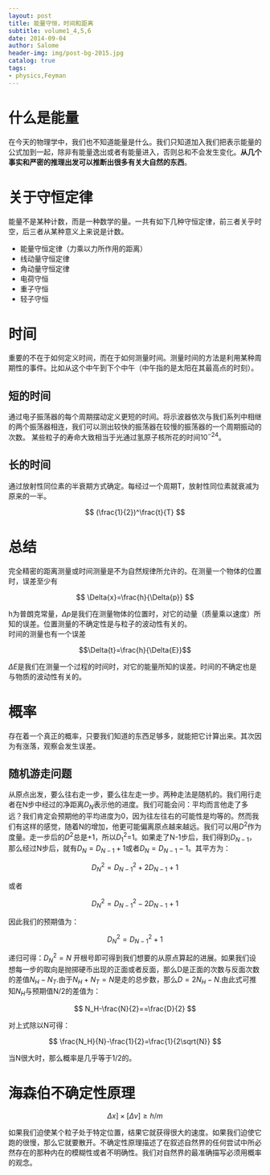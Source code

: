 ```yaml
---
layout: post
title: 能量守恒，时间和距离
subtitle: volume1_4,5,6
date: 2014-09-04
author: Salome
header-img: img/post-bg-2015.jpg
catalog: true
tags:
- physics,Feyman
---
```


# 什么是能量
在今天的物理学中，我们也不知道能量是什么。我们只知道加入我们把表示能量的公式加到一起，除非有能量逸出或者有能量进入，否则总和不会发生变化。**从几个事实和严密的推理出发可以推断出很多有关大自然的东西**。  

# 关于守恒定律
能量不是某种计数，而是一种数学的量。一共有如下几种守恒定律，前三者关乎时空，后三者从某种意义上来说是计数。  
- 能量守恒定律（力乘以力所作用的距离）
- 线动量守恒定律
- 角动量守恒定律
- 电荷守恒
- 重子守恒
- 轻子守恒

# 时间
重要的不在于如何定义时间，而在于如何测量时间。测量时间的方法是利用某种周期性的事件。比如从这个中午到下个中午（中午指的是太阳在其最高点的时刻）。
## 短的时间
通过电子振荡器的每个周期摆动定义更短的时间。将示波器依次与我们系列中相继的两个振荡器相连，我们可以测出较快的振荡器在较慢的振荡器的一个周期振动的次数。
某些粒子的寿命大致相当于光通过氢原子核所花的时间$10^{-24}$。
## 长的时间
通过放射性同位素的半衰期方式确定。每经过一个周期T，放射性同位素就衰减为原来的一半。

 $$
 (\frac{1}{2})^\frac{t}{T}
 $$

# 总结
完全精密的距离测量或时间测量是不为自然规律所允许的。在测量一个物体的位置时，误差至少有

$$
\Delta{x}=\frac{h}{\Delta{p}}
$$

h为普朗克常量，$\Delta{p}$是我们在测量物体的位置时，对它的动量（质量乘以速度）所知的误差。位置测量的不确定性是与粒子的波动性有关的。  
时间的测量也有一个误差

$$\Delta{t}=\frac{h}{\Delta{E}}$$

$\Delta{E}$是我们在测量一个过程的时间时，对它的能量所知的误差。时间的不确定也是与物质的波动性有关的。

# 概率
存在着一个真正的概率，只要我们知道的东西足够多，就能把它计算出来。其次因为有涨落，观察会发生误差。
## 随机游走问题
从原点出发，要么往右走一步，要么往左走一步。两种走法是随机的。我们用行走者在N步中经过的净距离$D_N$表示他的进度。我们可能会问：平均而言他走了多远？我们肯定会预期他的平均进度为0，因为往左往右的可能性是均等的。然而我们有这样的感觉，随着N的增加，他更可能偏离原点越来越远。我们可以用$D^2$作为度量。走一步后的$D^2$总是+1，所以$D^2_1$=1。如果走了N-1步后，我们得到$D_{N-1}$，那么经过N步后，就有$D_{N}=D_{N-1}+1$或者$D_{N}=D_{N-1}-1$。其平方为：

$$
D^2_N=D^2_{N-1}+2D_{N-1}+1
$$

或者

$$
D^2_N=D^2_{N-1}-2D_{N-1}+1
$$

因此我们的预期值为：

$$
D^2_N=D^2_{N-1}+1
$$

递归可得：$D^2_N=N$
开根号即可得到我们想要的从原点算起的进展。如果我们设想每一步的取向是抛掷硬币出现的正面或者反面，那么D是正面的次数与反面次数的差值$N_H-N_T$.由于$N_H+N_T=N$是走的总步数，那么$D=2N_H-N$.由此式可推知$N_H$与预期值N/2的差值为：

$$
N_H-\frac{N}{2}==\frac{D}{2}
$$

对上式除以N可得：

$$
\frac{N_H}{N}-\frac{1}{2}=\frac{1}{2\sqrt{N}}
$$

当N很大时，那么概率是几乎等于1/2的。

# 海森伯不确定性原理

$$
\Delta{x}]\times[\Delta{v}]\geq{h/m}
$$

如果我们迫使某个粒子处于特定位置，结果它就获得很大的速度。如果我们迫使它跑的很慢，那么它就要散开。不确定性原理描述了在叙述自然界的任何尝试中所必然存在的那种内在的模糊性或者不明确性。我们对自然界的最准确描写必须用概率的观念。
